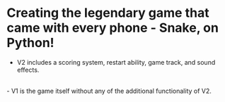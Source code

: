 # Creating the legendary game that came with every phone - Snake, on Python!
- V2 includes a scoring system, restart ability, game track, and sound effects.
<br> 
- V1 is the game itself without any of the additional functionality of V2.

